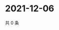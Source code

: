 # 2021-12-06

共 0 条

<!-- BEGIN WEIBO -->
<!-- 最后更新时间 Mon Dec 06 2021 13:13:49 GMT+0800 (China Standard Time) -->

<!-- END WEIBO -->

